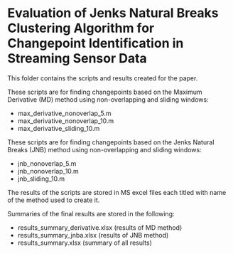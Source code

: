# Evaluation of Jenks Natural Breaks Clustering Algorithm for Changepoint Identification in Streaming Sensor Data

This folder contains the scripts and results created for the paper.           

These scripts are for finding changepoints based on the Maximum Derivative (MD) method using non-overlapping and sliding windows:       
- max_derivative_nonoverlap_5.m      
- max_derivative_nonoverlap_10.m      
- max_derivative_sliding_10.m      

These scripts are for finding changepoints based on the Jenks Natural Breaks (JNB) method using non-overlapping and sliding windows:       
- jnb_nonoverlap_5.m   
- jnb_nonoverlap_10.m      
- jnb_sliding_10.m      

The results of the scripts are stored in MS excel files each titled with name of the method used to create it.      

Summaries of the final results are stored in the following:      
- results_summary_derivative.xlsx (results of MD method)             
- results_summary_jnba.xlsx (results of JNB method)       
- results_summary.xlsx (summary of all results)         
